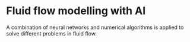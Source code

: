 # Fluid flow modelling with AI
 A combination of neural networks and numerical algorithms is applied to solve different problems in fluid flow.

